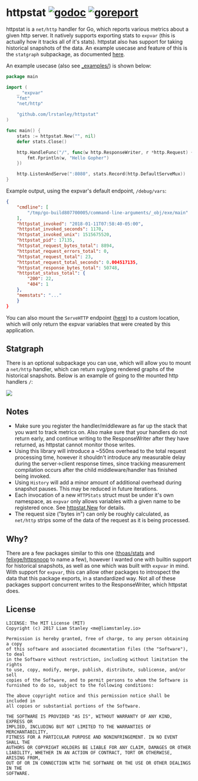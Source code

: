 # httpstat [![godoc](https://godoc.org/github.com/lrstanley/httpstat?status.png)](https://godoc.org/github.com/lrstanley/httpstat) [![goreport](https://goreportcard.com/badge/github.com/lrstanley/httpstat)](https://goreportcard.com/report/github.com/lrstanley/httpstat)

httpstat is a `net/http` handler for Go, which reports various metrics about
a given http server. It natively supports exporting stats to `expvar` (this
is actually how it tracks all of it's stats). httpstat also has support for
taking historical snapshots of the data. An example usecase and feature of
this is the `statgraph` subpackage, as documented [here](https://godoc.org/github.com/lrstanley/httpstat/statgraph).

An example usecase (also see [_examples/](https://github.com/lrstanley/httpstat/tree/master/_examples))
is shown below:

```go
package main

import (
	_ "expvar"
	"fmt"
	"net/http"

	"github.com/lrstanley/httpstat"
)

func main() {
	stats := httpstat.New("", nil)
	defer stats.Close()

	http.HandleFunc("/", func(w http.ResponseWriter, r *http.Request) {
        fmt.Fprintln(w, "Hello Gopher")
    })

	http.ListenAndServe(":8080", stats.Record(http.DefaultServeMux))
}
```

Example output, using the expvar's default endpoint, `/debug/vars`:

```json
{
    "cmdline": [
        "/tmp/go-build807700005/command-line-arguments/_obj/exe/main"
    ],
    "httpstat_invoked": "2018-01-11T07:58:40-05:00",
    "httpstat_invoked_seconds": 1170,
    "httpstat_invoked_unix": 1515675520,
    "httpstat_pid": 17135,
    "httpstat_request_bytes_total": 8894,
    "httpstat_request_errors_total": 0,
    "httpstat_request_total": 23,
    "httpstat_request_total_seconds": 0.004517135,
    "httpstat_response_bytes_total": 50748,
    "httpstat_status_total": {
        "200": 22,
        "404": 1
    },
    "memstats": "..."
    }
}
```

You can also mount the `ServeHTTP` endpoint ([here](https://godoc.org/github.com/lrstanley/httpstat#HTTPStats.ServeHTTP))
to a custom location, which will only return the expvar variables that were
created by this application.

## Statgraph

There is an optional subpackage you can use, which will allow you to mount a
`net/http` handler, which can return svg/png rendered graphs of the historical
snapshots. Below is an example of going to the mounted http handlers `/`:

![](https://i.imgur.com/9d3TT0m.png)


## Notes

   * Make sure you register the handler/middleware as far up the stack that
   you want to track metrics on. Also make sure that your handlers do not
   return early, and continue writing to the ResponseWriter after they have
   returned, as httpstat cannot monitor those writes.
   * Using this library will introduce a ~550ns overhead to the total request
   processing time, however it shouldn't introduce any measurable delay during
   the server->client response times, since tracking measurement compilation
   occurs after the child middleware/handler has finished being invoked.
   * Using `History` will add a minor amount of additional overhead during
   snapshot pauses. This may be reduced in future iterations.
   * Each invocation of a new `HTTPStats` struct must be under it's own namespace,
   as `expvar` only allows variables with a given name to be registered once.
   See [httpstat.New](https://godoc.org/github.com/lrstanley/httpstat#New) for
   details.
   * The request size ("bytes in") can only be roughly calculated, as `net/http`
   strips some of the data of the request as it is being processed.

## Why?

There are a few packages similar to this one ([thoas/stats](https://github.com/thoas/stats)
and [felixge/httpsnoop](https://github.com/felixge/httpsnoop) to name a few),
however I wanted one with builtin support for historical snapshots, as well
as one which was built with `expvar` in mind. With support for `expvar`, this
can allow other packages to introspect the data that this package exports, in
a standardized way. Not all of these packages support concurrent writes to the
ResponseWriter, which httpstat does.

## License

    LICENSE: The MIT License (MIT)
    Copyright (c) 2017 Liam Stanley <me@liamstanley.io>

    Permission is hereby granted, free of charge, to any person obtaining a copy
    of this software and associated documentation files (the "Software"), to deal
    in the Software without restriction, including without limitation the rights
    to use, copy, modify, merge, publish, distribute, sublicense, and/or sell
    copies of the Software, and to permit persons to whom the Software is
    furnished to do so, subject to the following conditions:

    The above copyright notice and this permission notice shall be included in
    all copies or substantial portions of the Software.

    THE SOFTWARE IS PROVIDED "AS IS", WITHOUT WARRANTY OF ANY KIND, EXPRESS OR
    IMPLIED, INCLUDING BUT NOT LIMITED TO THE WARRANTIES OF MERCHANTABILITY,
    FITNESS FOR A PARTICULAR PURPOSE AND NONINFRINGEMENT. IN NO EVENT SHALL THE
    AUTHORS OR COPYRIGHT HOLDERS BE LIABLE FOR ANY CLAIM, DAMAGES OR OTHER
    LIABILITY, WHETHER IN AN ACTION OF CONTRACT, TORT OR OTHERWISE, ARISING FROM,
    OUT OF OR IN CONNECTION WITH THE SOFTWARE OR THE USE OR OTHER DEALINGS IN THE
    SOFTWARE.
